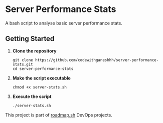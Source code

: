 # Server Performance Stats
A bash script to analyse basic server performance stats.  

## Getting Started
1. **Clone the repository**
    ```
    git clone https://github.com/codewithganeshhh/server-performance-stats.git
    cd server-performance-stats
    ```

2. **Make the script executable**
    ```
    chmod +x server-stats.sh
    ```
3. **Execute the script**  
    ```
    ./server-stats.sh
    ```
This project is part of [roadmap.sh](https://roadmap.sh/projects/server-stats) DevOps projects.
